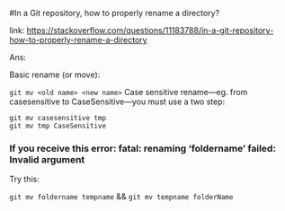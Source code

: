 #In a Git repository, how to properly rename a directory?

link:
https://stackoverflow.com/questions/11183788/in-a-git-repository-how-to-properly-rename-a-directory

Ans:

Basic rename (or move):

`git mv <old name> <new name>`
Case sensitive rename—eg. from casesensitive to CaseSensitive—you must use a two step:

```
git mv casesensitive tmp
git mv tmp CaseSensitive
```

### If you receive this error: fatal: renaming ‘foldername’ failed: Invalid argument

Try this:

`git mv foldername tempname` && `git mv tempname folderName`
